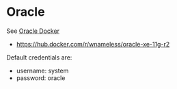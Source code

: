 # Oracle

See [Oracle Docker](https://hub.docker.com/r/wnameless/oracle-xe-11g-r2/)

- https://hub.docker.com/r/wnameless/oracle-xe-11g-r2

Default credentials are:

- username: system
- password: oracle
